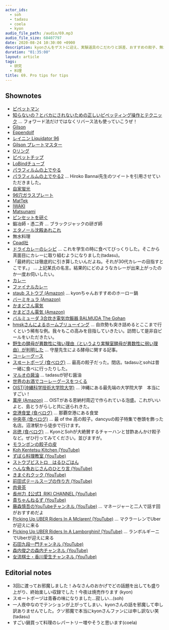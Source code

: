 ```yaml
---
actor_ids:
  - soh
  - tadasu
  - coela
  - kyon
audio_file_path: /audio/69.mp3
audio_file_size: 68407797
date: 2020-08-24 10:30:00 +0900
description: kyonさんをゲストに迎え、実験道具のこだわりと誤差、おすすめの餃子、無水料理や料理の楽しみなどについて話しました。
duration: "01:35:00"
layout: article
tags:
  - 研究
  - 料理
title: 69. Pro tips for tips
---
```


## Shownotes
- [ピペットマン](https://www.technosaurus.co.jp/categories/view/86)
- [知らないの？とバカにされないための正しいピペッティング操作とテクニック](https://www.thermofisher.com/blog/learning-at-the-bench/pipetting-guide2/) ... フォワード法だけではなくリバース法も使っていこうぜ！
- [Gilson](https://www.gilson.com/default/shop-products/pipettes/pipettes-overview.html)
- [Eppendolf](https://www.eppendorf.com/US-en/)
- [レイニン Liquidator 96](https://www.mt.com/jp/ja/home/products/pipettes/high-throughput-platforms/liquidator-96-pipetting.html)
- [Gilson プレートマスター](https://www.technosaurus.co.jp/categories/view/736)
- [Oリング](https://ja.wikipedia.org/wiki/O%E3%83%AA%E3%83%B3%E3%82%B0)
- [ピペットチップ](https://axel.as-1.co.jp/asone/s/A0070200/)
- [LoBindチューブ](https://online-shop.eppendorf.jp/JP-ja/Laboratory-Consumables-44512/Tubes-44515/Protein-LoBind-Tubes-PF-56251.html)
- [パラフィルムの上でやる](https://twitter.com/researchat_fm/status/1246939090395824129)
- [パラフィルムの上でやる2](https://twitter.com/hiroko_bannai/status/1246997750073290754) ... Hiroko Bannai先生のツイートを引用させていただきました。
- [自家蛍光](http://pdbu-support.bio-rad.co.jp/fcguide/0502.html)
- [96穴ガラスプレート](https://www.nikkei-pro.co.jp/news/detail/glass_micro_plate_001.htm)
- [MatTek](https://www.mattek.com/products/glass-bottom-dishes/)
- [IWAKI](http://iwaki.atgc.co.jp/div/catalog159/ga3186/a5/p1.html)
- [Matsunami](https://www.matsunami-usa.com/product/glass-bottom-dishes/)
- [ピンセットを研ぐ](https://togetter.com/li/932499)
- 鍛冶師・憑二斉 ... ブラックジャックの研ぎ師
- [エタノール沈殿あれこれ](https://www.sbj.or.jp/wp-content/uploads/file/sbj/8905/8905_yomoyama-1.pdf)
- 無水料理
- [Cpad社](https://cookpad.com/)
- [ドライカレーのレシピ](http://katsuma.hatenablog.com/entry/2012/03/05/195824) ... これを学生の時に食べてびっくりした。そこから真面目にカレーに取り組むようになりました(tadasu)。
- 「最終的には徹底的に引き算したいんだよね。それが30代カレーの目指すとこです。」 ... 上記某氏の名言。結果的にどのようなカレーが出来上がったのか一度お伺いしたい。
- [カレー](http://web.archive.org/web/20100328012844/http://oixi.jp/happy/archive/11)
- [ファイナルカレー](https://cakes.mu/series/3733)
- [staub ストウブ (Amazon)](https://www.amazon.co.jp/dp/B000BPLCPG/?tag=researchatf04-22) ... kyonちゃんおすすめのホーロー鍋
- [バーミキュラ (Amazon)](https://www.amazon.co.jp/dp/B011B8HL8I/?tag=researchatf04-22)
- [かまどさん電気](https://www.siroca.co.jp/kamadosandenki/)
- [かまどさん電気 (Amazon)](https://www.amazon.co.jp/dp/B07B3JSM46/?tag=researchatf04-22)
- [バルミューダ 3合炊き電気炊飯器 BALMUDA The Gohan](https://www.amazon.co.jp/dp/B01NBX0HC7?tag=researchatf04-22/)
- [hmskさんによるホームブリューイング](https://twitter.com/i/events/1274210423047258112) ... 自炊勢も突き詰めるとここまで行くという稀有な例。我々もこの高みを目指していきたい。訪問して是非自ビールをいただきたい。
- [野生の酵母が異数性に強い理由（というより実験室酵母が異数性に弱い理由）が判明した](https://tenure5.vbl.okayama-u.ac.jp/HM_blog/?p=3932) ... 守屋先生による酵母に関する記事。
- [コーレーグース](https://ja.wikipedia.org/wiki/%E3%82%B3%E3%83%BC%E3%83%AC%E3%83%BC%E3%82%B0%E3%82%B9)
- [スヰートポーヅ (食べログ)](https://tabelog.com/tokyo/A1310/A131003/13000637/) ... 最高の餃子だった。閉店。tadasuとsohは昔一緒に食べに行ったりした。
- [マルオの醤油](https://www.amazon.co.jp/dp/B00BF59JFQ/?tag=researchatf04-22/) ... tadasuが好む醤油
- [世界のお酒でコーレーグースをつくる](https://www.dee-okinawa.com/topics/2010/12/ko-re-gusu.html)
- [OIST(沖縄科学技術大学院大学)](https://www.oist.jp/) ...  沖縄にある最先端の大学院大学　本当にすごい！
- [萬座 (Amazon)](https://www.amazon.co.jp/dp/B0053BG9ZQ/?tag=researchatf04-22/) ... OISTがある恩納村周辺で作られている泡盛。これがいいよと、島とうがらしと共に送られきた。
- [空港食堂 (食べログ)](https://tabelog.com/okinawa/A4701/A470103/47000364/) ... 那覇空港にある食堂
- [中央亭 (食べログ)](https://tabelog.com/shizuoka/A2205/A220501/22003420/) ... 最 of the 高の餃子。dancyuの餃子特集で巻頭を飾った名店。沼津駅から徒歩で行けます。
- [兆徳 (食べログ)](https://tabelog.com/tokyo/A1323/A132301/13051394/) ... KyonとSohが大絶賛するチャーハンと甘酢あんかけ餃子など。ぜひ行ってみてください。並びますが。
- [モランボンの餃子の皮](http://www.moranbong.co.jp/product/t_chinese/)
- [Koh Kentetsu Kitchen (YouTube)](https://www.youtube.com/channel/UC3p5OTQsMEnmZktWUkw_Y0A)
- [ずぼら料理教室 (YouTube)](https://www.youtube.com/channel/UCmB6D1avvT8ZziWqvnyMxEQ)
- [ストウブビストロ　はるひごはん](http://haruhigohan.com/)
- [へんな魚おじさんのひとり言 (YouTube)](https://www.youtube.com/channel/UCVGyr3a4vK39eQVxWoq70fg)
- [きまぐれクック (YouTube)](https://www.youtube.com/channel/UCaak9sggUeIBPOd8iK_BXcQ)
- [前田式テールスープの作り方 (YouTube)](https://www.youtube.com/watch?v=p0f8BVqhAJs)
- [肉骨茶](https://ja.wikipedia.org/wiki/%E8%82%89%E9%AA%A8%E8%8C%B6)
- [長州力【公式】RIKI CHANNEL (YouTube)](https://www.youtube.com/channel/UCcjEXmMRb28ehKVy6viJLNA)
- [貴ちゃんねるず (YouTube)](https://www.youtube.com/channel/UCbXUEjBdbrn4BEbLSKJuSpw)
- [藤森慎吾のYouTubeチャンネル (YouTube)](https://www.youtube.com/channel/UC25Ah0_XF2lOUwWV9VSfl2g) ... マネージャーと二人で話す回がおすすめだよ
- [Picking Up UBER Riders In A Mclaren! (YouTube)](https://www.youtube.com/watch?v=6pdFJKZZT7M) ... マクラーレンでUberが迎えに来る
- [Picking Up UBER Riders In A Lamborghini! (YouTube)](https://www.youtube.com/watch?v=sOpRXbwFry4) ... ランボルギーニでUberが迎えに来る
- [石田九段一門チャンネル (YouTube)](https://www.youtube.com/channel/UCMNpR4Sv4ZudD3tBjDUUiQQ)
- [森内俊之の森内チャンネル (YouTube)](https://www.youtube.com/channel/UCAwDrM75UAddwluabae4A6g)
- [女流棋士・香川愛生チャンネル (YouTube)](https://www.youtube.com/channel/UCDsB5oS-K8To0NAz4iWVNKQ)

## Editorial notes
- 3回に渡ってお邪魔しました！みなさんのおかげでどの話題を出しても盛り上がり、終始楽しい収録でした！今夜は焼売作ります (kyon)
- スヰートポーヅは青春の味になりました...寂しい...(soh)
- 一人夜中なのでテンションが上がってしまい、kyonさんの話を邪魔して申し訳ありませんでした。クソ邪魔で本当にkyonさんファンには申し訳ない笑 (tadasu)
- すごい鍋買って料理のレパートリー増やそうと思います(coela)
